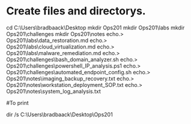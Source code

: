 # Create files and directorys. 

cd C:\Users\bradbaack\Desktop
mkdir Ops201
mkdir Ops201\labs
mkdir Ops201\challenges
mkdir Ops201\notes
echo.> Ops201\labs\data_restoration.md
echo.> Ops201\labs\cloud_virtualization.md
echo.> Ops201\labs\malware_remediation.md
echo.> Ops201\challenges\bash_domain_analyzer.sh
echo.> Ops201\challenges\powershell_IP_analysis.ps1
echo.> Ops201\challenges\automated_endpoint_config.sh
echo.> Ops201\notes\imaging_backup_recovery.txt
echo.> Ops201\notes\workstation_deployment_SOP.txt
echo.> Ops201\notes\system_log_analysis.txt

#To print

dir /s C:\Users\bradbaack\Desktop\Ops201
